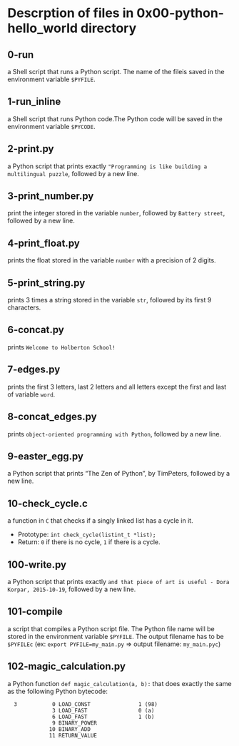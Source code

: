 # Descrption of files in __0x00-python-hello_world__ directory

## 0-run

a Shell script that runs a Python script. The name of the fileis saved in the environment variable `$PYFILE`.

## 1-run_inline

a Shell script that runs Python code.The Python code will be saved in the environment variable `$PYCODE`.

## 2-print.py

a Python script that prints exactly `"Programming is like building a multilingual puzzle`, followed by a new line.

## 3-print_number.py

print the integer stored in the variable `number`, followed by `Battery street`, followed by a new line.

## 4-print_float.py

prints the float stored in the variable `number` with a precision of 2 digits.

## 5-print_string.py

prints 3 times a string stored in the variable `str`, followed by its first 9 characters.

## 6-concat.py

prints `Welcome to Holberton School!`

## 7-edges.py

prints the first 3 letters, last 2 letters and all letters except the first and last of variable `word`.

## 8-concat_edges.py

prints `object-oriented programming with Python`, followed by a new line.

## 9-easter_egg.py

a Python script that prints “The Zen of Python”, by TimPeters, followed by a new line.

## 10-check_cycle.c

a function in `C` that checks if a singly linked list has a cycle in it.

- Prototype: `int check_cycle(listint_t *list);`
- Return: `0` if there is no cycle, `1` if there is a cycle.

## 100-write.py

a Python script that prints exactly `and that piece of art is useful - Dora Korpar, 2015-10-19`, followed by a new line.

## 101-compile

a script that compiles a Python script file. The Python file name will be stored in the environment variable `$PYFILE`.
The output filename has to be `$PYFILEc` (ex: `export PYFILE=my_main.py` => output filename: `my_main.pyc`)

## 102-magic_calculation.py

a Python function `def magic_calculation(a, b):` that does exactly the same as the following Python bytecode:
```
  3           0 LOAD_CONST               1 (98)
              3 LOAD_FAST                0 (a)
              6 LOAD_FAST                1 (b)
              9 BINARY_POWER
             10 BINARY_ADD
             11 RETURN_VALUE
```
